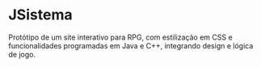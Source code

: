 # JSistema
Protótipo de um site interativo para RPG, com estilização em CSS e funcionalidades programadas em Java e C++, integrando design e lógica de jogo.
